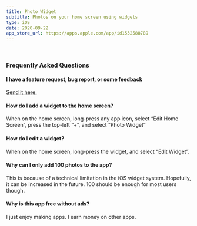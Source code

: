 ```yaml
---
title: Photo Widget
subtitle: Photos on your home screen using widgets
type: iOS
date: 2020-09-22
app_store_url: https://apps.apple.com/app/id1532588789
---
```


<br>

<h3 id="faq">Frequently Asked Questions</h3>

#### I have a feature request, bug report, or some feedback

[Send it here.](https://sindresorhus.com/feedback/?product=Photo%20Widget&referrer=Website-FAQ)

#### How do I add a widget to the home screen?

When on the home screen, long-press any app icon, select “Edit Home Screen”, press the top-left “+”, and select “Photo Widget”

#### How do I edit a widget?

When on the home screen, long-press the widget, and select “Edit Widget”.

#### Why can I only add 100 photos to the app?

This is because of a technical limitation in the iOS widget system. Hopefully, it can be increased in the future. 100 should be enough for most users though.

#### Why is this app free without ads?

I just enjoy making apps. I earn money on other apps.

<!--

#### Where can I find the changelog?

Go [here](https://apps.apple.com/app/id1532588789) and click “Version History”.

-->
